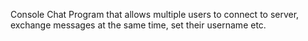 Console Chat Program that allows multiple users to connect to server, exchange messages at the same time, set their username etc.
